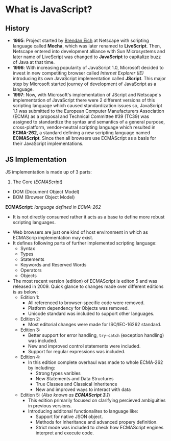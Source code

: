 What is JavaScript?
===

History
--
* **1995**: Project started by [Brendan Eich](https://en.wikipedia.org/wiki/Brendan_Eich "Know more at Wikipedia") at Netscape with scripting language called **Mocha**, which was later renamed to **LiveScript**. Then, Netscape entered into development alliance with Sun Microsystems and later name of LiveScript was changed to **JavaScript** to capitalize buzz of Java at that time.
* **1996**: With increasing popularity of JavaScript 1.0, Microsoft decided to invest in new competiting browser called *Internet Explorer (IE)* introducing its own JavaScript implementation called **JScript**. This major step by Microsoft started journey of development of JavaScript as a language.
* **1997**: Now, with Microsoft's implementation of JScript and Netscape's implementation of JavaScript there were 2 different versions of this scripting language which caused standardization issues so, JavaScript 1.1 was submitted to the European Computer Manufacturers Association (ECMA) as a proposal and Technical Committee #39 (TC39) was assigned to standardize the syntax and semantics of a general purpose, cross-platform, vendor-neutral scripting language which resulted in **ECMA-262**, a standard defining a new scripting language
named **ECMAScript**. Since then all browsers use ECMAScript as a basis for their JavaScript implementations.


JS Implementation
--
JS implementation is made up of 3 parts:
1. The Core (*ECMAScript*)
+ DOM (Document Object Model)
+ BOM (Browser Object Model)


**ECMAScript**: *language defined in ECMA-262*
* It is not directly consumed rather it acts as a base to define more robust scripting languages.
+ Web browsers are just one kind of host environment in which as ECMAScrip implementation may exist.
+ It defines following parts of further implemented scripting language:
    + Syntax
    + Types
    + Statements
    + Keywords and Reserved Words
    + Operators
    + Objects
+ The most recent version (edition) of ECMAScript is editon 5 and was released in 2009. Quick glance to changes made over different editions is as below:
    + Edition 1:
        + All referenced to browser-specific code were removed.
        + Platform dependency for Objects was removed.
        + Unicode standard was included to support other languages.
    + Edition 2:
        + Most editorial changes were made for ISO/IEC-16262 standard.
    + Edition 3:
        + Better support for error handling, `try-catch` (exception handling) was included.
        + New and improved control statements were included.
        + Support for regular expressions was included.
    + Edition 4:
        + In this edition complete overhaul was made to whole ECMA-262 by including:
            + Strong types varibles
            + New Statements and Data Structures
            + True Classes and Classical Inheritence
            + New and improved ways to interact with data
    + Edition 5: (*Also known as **ECMAScript 3.1***)
        + This edition primarily focused on clarifying percieved ambiguities in previous versions.
        + Introducing additonal functionalites to language like:
            + Support for native JSON object.
            + Methods for Inheritance and advanced propery definition.
            + Strict mode was included to check how ECMAScript engines interpret and execute code.

